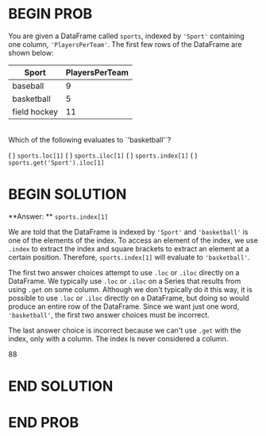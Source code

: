 # BEGIN PROB
You are given a DataFrame called `sports`, indexed by `'Sport'` containing one column, `'PlayersPerTeam'`. The first few rows of the DataFrame are shown below:

| Sport    | PlayersPerTeam |
| ----------- | ----------- |
| baseball      | 9       |
| basketball   | 5        |
| field hockey   | 11        |
<br />
Which of the following evaluates to `'basketball'`?

( ) `sports.loc[1]`
( ) `sports.iloc[1]`
( ) `sports.index[1]`
( ) `sports.get('Sport').iloc[1]`

# BEGIN SOLUTION

**Answer: ** `sports.index[1]`

We are told that the DataFrame is indexed by `'Sport'` and `'basketball'` is one of the elements of the index. To access an element of the index, we use `.index` to extract the index and square brackets to extract an element at a certain position. Therefore, `sports.index[1]` will evaluate to `'basketball'`.

The first two answer choices attempt to use `.loc` or `.iloc` directly on a DataFrame. We typically use `.loc` or `.iloc` on a Series that results from using `.get` on some column. Although we don't typically do it this way, it is possible to use `.loc` or `.iloc` directly on a DataFrame, but doing so would produce an entire row of the DataFrame. Since we want just one word, `'basketball'`, the first two answer choices must be incorrect. 

The last answer choice is incorrect because we can't use `.get` with the index, only with a column. The index is never considered a column.

<average>88</average>
# END SOLUTION

# END PROB